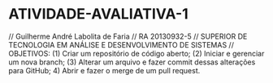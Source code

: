 # ATIVIDADE-AVALIATIVA-1
// Guilherme André Labolita de Faria
// RA 20130932-5
// SUPERIOR DE TECNOLOGIA EM ANÁLISE E DESENVOLVIMENTO DE SISTEMAS
// OBJETIVOS: (1) Criar um repositório de código aberto; (2) Iniciar e gerenciar um nova branch; (3) Alterar um arquivo e fazer commit dessas alterações para GitHub; 4) Abrir e fazer o merge de um pull request.
